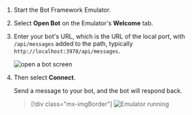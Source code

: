<!-- Include under ## Start the Emulator and connect your bot H2 header -->

1. Start the Bot Framework Emulator.

1. Select **Open Bot** on the Emulator's **Welcome** tab.

1. Enter your bot's URL, which is the URL of the local port, with `/api/messages` added to the path, typically `http://localhost:3978/api/messages`.

   <!--This is the same process in the Emulator for all three languages.-->
   ![open a bot screen](~/media/python/quickstart/open-bot.png)

1. Then select **Connect**.

   Send a message to your bot, and the bot will respond back.

   > [!div class="mx-imgBorder"]
   > ![Emulator running](~/media/emulator-v4/cs-quickstart.png)
